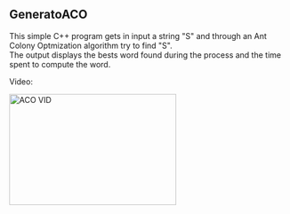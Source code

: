 ## GeneratoACO

This simple C++ program gets in input a string "S" and through an Ant Colony Optmization algorithm try to find "S".<br/>
The output displays the bests word found during the process and the time spent to compute the word.

Video:

<a href="http://www.youtube.com/watch?feature=player_embedded&v=kac6p8Z0UcQ
" target="_blank"><img src="http://img.youtube.com/vi/kac6p8Z0UcQ/0.jpg" 
alt="ACO VID" width="300" height="200"/></a>
